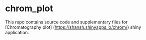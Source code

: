 # chrom_plot
This repo contains source code and supplementary files for [Chromatography plot] (https://shansh.shinyapps.io/chrom/) shiny application.
